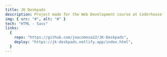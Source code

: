 ```yaml
---
title: JK Deskpads
description: Project made for the Web Development course at Coderhouse. It consists of a website for a fake deskpads business built only with only HTML and Sass.
img: { src: "#", alt: "#" }
tech: "HTML - Sass"
links:
  {
    repo: "https://github.com/joacomesa22/JK-Deskpads",
    deploy: "https://jk-deskpads.netlify.app/index.html",
  }
---
```

